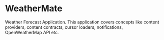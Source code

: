# WeatherMate
Weather Forecast Application. This application covers concepts like content providers, content contracts, cursor loaders, notifications, OpenWeatherMap API etc.
